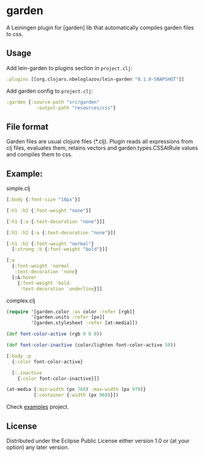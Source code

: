 # garden

A Leiningen plugin for [garden] lib that automatically compiles garden files to css.

## Usage

Add lein-garden to plugins section in `project.clj`:

```clojure
:plugins [[org.clojars.nbeloglazov/lein-garden "0.1.0-SNAPSHOT"]]
```

Add garden config to `project.clj`:

```clojure
:garden {:source-path "src/garden"
           :output-path "resources/css"}
```

## File format

Garden files are usual clojure files (*.clj). Plugin reads all expressions from clj files, evaluates them, retains vectors and garden.types.CSSAtRule values and compiles them to css.

## Example:

simple.clj
```clojure
[:body {:font-size "16px"}]

[:h1 :h2 {:font-weight "none"}]

[:h1 [:a {:text-decoration "none"}]]

[:h1 :h2 [:a {:text-decoration "none"}]]

[:h1 :h2 {:font-weight "normal"}
  [:strong :b {:font-weight "bold"}]]

[:a
  {:font-weight 'normal
   :text-decoration 'none}
  [:&:hover
    {:font-weight 'bold
     :text-decoration 'underline}]]
```

complex.clj
```clojure
(require '[garden.color :as color :refer [rgb]]
         '[garden.units :refer [px]]
         '[garden.stylesheet :refer [at-media]])

(def font-color-active (rgb 0 0 0))

(def font-color-inactive (color/lighten font-color-active 50))

[:body :p
  {:color font-color-active}

  [:.inactive
    {:color font-color-inactive}]]

(at-media {:min-width (px 768) :max-width (px 979)}
          [:container {:width (px 960)}])
```

Check [examples](https://github.com/nbeloglazov/lein-garden/tree/master/examples) project.

## License


Distributed under the Eclipse Public License either version 1.0 or (at
your option) any later version.
